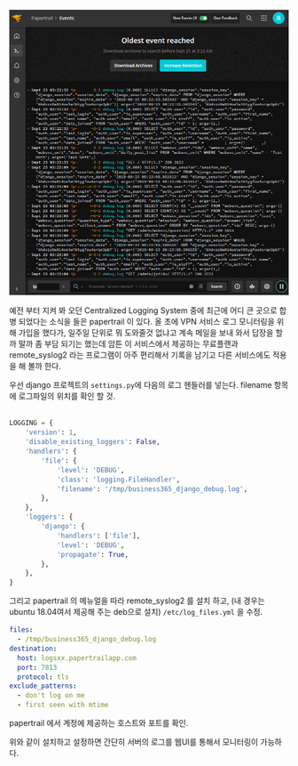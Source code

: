 
![](papertrail.png)

예전 부터 지켜 봐 오던 Centralized Logging System 중에 최근에 어디 큰 곳으로 합병 되었다는 소식을 들은 papertrail 이 있다. 올 초에 VPN 서비스 로그 모니터링을 위해 가입을 했다가, 일주일 단위로 뭐 도와줄것 없냐고 계속 메일을 보내 와서 답장을 할 까 말까 좀 부담 되기는 했는데 암튼 이 서비스에서 제공하는 무료플랜과 remote_syslog2 라는 프로그램이 아주 편리해서 기록을 남기고 다른 서비스에도 적용을 해 볼까 한다. 

우선 django 프로젝트의 `settings.py`에 다음의 로그 헨들러를 넣는다. filename 항목에 로그파일의 위치를 확인 할 것.

```python

LOGGING = {
    'version': 1,
    'disable_existing_loggers': False,
    'handlers': {
        'file': {
            'level': 'DEBUG',
            'class': 'logging.FileHandler',
            'filename': '/tmp/business365_django_debug.log',
        },
    },
    'loggers': {
        'django': {
            'handlers': ['file'],
            'level': 'DEBUG',
            'propagate': True,
        },
    },
}
```

그리고 papertrail 의 메뉴얼을 따라 remote_syslog2 를 설치 하고, (내 경우는 ubuntu 18.04여서 제공해 주는 deb으로 설치) `/etc/log_files.yml` 을 수정. 

```yaml
files:
  - /tmp/business365_django_debug.log
destination:
  host: logsxx.papertrailapp.com
  port: 7813
  protocol: tls
exclude_patterns:
  - don't log on me
  - first seen with mtime
```

papertrail 에서 계정에 제공하는 호스트와 포트를 확인. 

위와 같이 설치하고 설정하면 간단히 서버의 로그를 웹UI를 통해서 모니터링이 가능하다. 